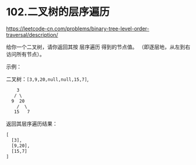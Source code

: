 # 102.二叉树的层序遍历

<https://leetcode-cn.com/problems/binary-tree-level-order-traversal/description/>

给你一个二叉树，请你返回其按 层序遍历 得到的节点值。 （即逐层地，从左到右访问所有节点）。

示例：

二叉树：`[3,9,20,null,null,15,7]`,

```txt
    3
   / \
  9  20
    /  \
   15   7
```

返回其层序遍历结果：

```txt
[
  [3],
  [9,20],
  [15,7]
]
```
